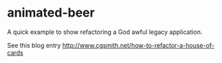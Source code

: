 # animated-beer
A quick example to show refactoring a God awful legacy application.

See this blog entry http://www.cgsmith.net/how-to-refactor-a-house-of-cards
